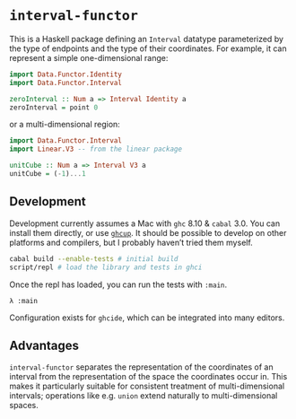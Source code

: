 # `interval-functor`

This is a Haskell package defining an `Interval` datatype parameterized by the type of endpoints and the type of their coordinates. For example, it can represent a simple one-dimensional range:

```haskell
import Data.Functor.Identity
import Data.Functor.Interval

zeroInterval :: Num a => Interval Identity a
zeroInterval = point 0
```

or a multi-dimensional region:

```haskell
import Data.Functor.Interval
import Linear.V3 -- from the linear package

unitCube :: Num a => Interval V3 a
unitCube = (-1)...1
```


## Development

Development currently assumes a Mac with `ghc` 8.10 & `cabal` 3.0. You can install them directly, or use [`ghcup`](https://www.haskell.org/ghcup/). It should be possible to develop on other platforms and compilers, but I probably haven’t tried them myself.

```bash
cabal build --enable-tests # initial build
script/repl # load the library and tests in ghci
```

Once the repl has loaded, you can run the tests with `:main`.

```
λ :main
```

Configuration exists for `ghcide`, which can be integrated into many editors.


## Advantages

`interval-functor` separates the representation of the coordinates of an interval from the representation of the space the coordinates occur in. This makes it particularly suitable for consistent treatment of multi-dimensional intervals; operations like e.g. `union` extend naturally to multi-dimensional spaces.
